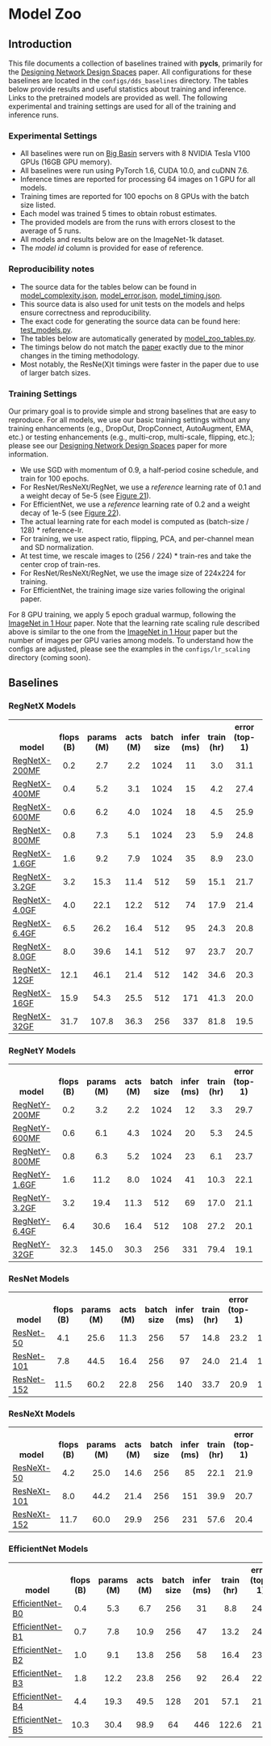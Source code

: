 # Model Zoo

## Introduction

This file documents a collection of baselines trained with **pycls**, primarily for the [Designing Network Design Spaces](https://arxiv.org/abs/2003.13678) paper. All configurations for these baselines are located in the `configs/dds_baselines` directory. The tables below provide results and useful statistics about training and inference. Links to the pretrained models are provided as well. The following experimental and training settings are used for all of the training and inference runs.

### Experimental Settings

- All baselines were run on [Big Basin](https://code.facebook.com/posts/1835166200089399/introducing-big-basin) servers with 8 NVIDIA Tesla V100 GPUs (16GB GPU memory).
- All baselines were run using PyTorch 1.6, CUDA 10.0, and cuDNN 7.6.
- Inference times are reported for processing 64 images on 1 GPU for all models.
- Training times are reported for 100 epochs on 8 GPUs with the batch size listed.
- Each model was trained 5 times to obtain robust estimates.
- The provided models are from the runs with errors closest to the average of 5 runs.
- All models and results below are on the ImageNet-1k dataset.
- The *model id* column is provided for ease of reference.

### Reproducibility notes

- The source data for the tables below can be found in [model_complexity.json](dev/model_complexity.json), [model_error.json](dev/model_error.json), [model_timing.json](dev/model_timing.json).
- This source data is also used for unit tests on the models and helps ensure correctness and reproducibility.
- The exact code for generating the source data can be found here: [test_models.py](dev/test_models.py).
- The tables below are automatically generated by [model_zoo_tables.py](dev/model_zoo_tables.py).
- The timings below do not match the [paper](https://arxiv.org/abs/2003.13678) exactly due to the minor changes in the timing methodology.
- Most notably, the ResNe(X)t timings were faster in the paper due to use of larger batch sizes.

### Training Settings

Our primary goal is to provide simple and strong baselines that are easy to reproduce. For all models, we use our basic training settings without any training enhancements (e.g., DropOut, DropConnect, AutoAugment, EMA, etc.) or testing enhancements (e.g., multi-crop, multi-scale, flipping, etc.); please see our [Designing Network Design Spaces](https://arxiv.org/abs/2003.13678) paper for more information.

- We use SGD with momentum of 0.9, a half-period cosine schedule, and train for 100 epochs.
- For ResNet/ResNeXt/RegNet, we use a *reference* learning rate of 0.1 and a weight decay of 5e-5 (see [Figure 21](https://arxiv.org/abs/2003.13678)).
- For EfficientNet, we use a *reference* learning rate of 0.2 and a weight decay of 1e-5 (see [Figure 22](https://arxiv.org/abs/2003.13678)).
- The actual learning rate for each model is computed as (batch-size / 128) * reference-lr.
- For training, we use aspect ratio, flipping, PCA, and per-channel mean and SD normalization.
- At test time, we rescale images to (256 / 224) * train-res and take the center crop of train-res.
- For ResNet/ResNeXt/RegNet, we use the image size of 224x224 for training.
- For EfficientNet, the training image size varies following the original paper.

For 8 GPU training, we apply 5 epoch gradual warmup, following the [ImageNet in 1 Hour](https://arxiv.org/abs/1706.02677) paper. Note that the learning rate scaling rule described above is similar to the one from the [ImageNet in 1 Hour](https://arxiv.org/abs/1706.02677) paper but the number of images per GPU varies among models. To understand how the configs are adjusted, please see the examples in the `configs/lr_scaling` directory (coming soon).

## Baselines

### RegNetX Models

<table><tbody>
<!-- START RegNetX TABLE -->
<!-- TABLE HEADER -->
<th valign="bottom">model</th>
<th valign="bottom">flops<br/>(B)</th>
<th valign="bottom">params<br/>(M)</th>
<th valign="bottom">acts<br/>(M)</th>
<th valign="bottom">batch<br/>size</th>
<th valign="bottom">infer<br/>(ms)</th>
<th valign="bottom">train<br/>(hr)</th>
<th valign="bottom">error<br/>(top-1)</th>
<th valign="bottom">model id</th>
<th valign="bottom">download</th>
<!-- TABLE BODY -->
<!-- ROW RegNetX-200MF -->
<tr>
<td align="left"><a href="configs/dds_baselines/regnetx/RegNetX-200MF_dds_8gpu.yaml">RegNetX-200MF</a></td>
<td align="center">0.2</td>
<td align="center">2.7</td>
<td align="center">2.2</td>
<td align="center">1024</td>
<td align="center">11</td>
<td align="center">3.0</td>
<td align="center">31.1</td>
<td align="center">160905981</td>
<td align="center"><a href="https://dl.fbaipublicfiles.com/pycls/dds_baselines/160905981/RegNetX-200MF_dds_8gpu.pyth">model</a></td>
</tr>
<!-- ROW RegNetX-400MF -->
<tr>
<td align="left"><a href="configs/dds_baselines/regnetx/RegNetX-400MF_dds_8gpu.yaml">RegNetX-400MF</a></td>
<td align="center">0.4</td>
<td align="center">5.2</td>
<td align="center">3.1</td>
<td align="center">1024</td>
<td align="center">15</td>
<td align="center">4.2</td>
<td align="center">27.4</td>
<td align="center">160905967</td>
<td align="center"><a href="https://dl.fbaipublicfiles.com/pycls/dds_baselines/160905967/RegNetX-400MF_dds_8gpu.pyth">model</a></td>
</tr>
<!-- ROW RegNetX-600MF -->
<tr>
<td align="left"><a href="configs/dds_baselines/regnetx/RegNetX-600MF_dds_8gpu.yaml">RegNetX-600MF</a></td>
<td align="center">0.6</td>
<td align="center">6.2</td>
<td align="center">4.0</td>
<td align="center">1024</td>
<td align="center">18</td>
<td align="center">4.5</td>
<td align="center">25.9</td>
<td align="center">160906442</td>
<td align="center"><a href="https://dl.fbaipublicfiles.com/pycls/dds_baselines/160906442/RegNetX-600MF_dds_8gpu.pyth">model</a></td>
</tr>
<!-- ROW RegNetX-800MF -->
<tr>
<td align="left"><a href="configs/dds_baselines/regnetx/RegNetX-800MF_dds_8gpu.yaml">RegNetX-800MF</a></td>
<td align="center">0.8</td>
<td align="center">7.3</td>
<td align="center">5.1</td>
<td align="center">1024</td>
<td align="center">23</td>
<td align="center">5.9</td>
<td align="center">24.8</td>
<td align="center">160906036</td>
<td align="center"><a href="https://dl.fbaipublicfiles.com/pycls/dds_baselines/160906036/RegNetX-800MF_dds_8gpu.pyth">model</a></td>
</tr>
<!-- ROW RegNetX-1.6GF -->
<tr>
<td align="left"><a href="configs/dds_baselines/regnetx/RegNetX-1.6GF_dds_8gpu.yaml">RegNetX-1.6GF</a></td>
<td align="center">1.6</td>
<td align="center">9.2</td>
<td align="center">7.9</td>
<td align="center">1024</td>
<td align="center">35</td>
<td align="center">8.9</td>
<td align="center">23.0</td>
<td align="center">160990626</td>
<td align="center"><a href="https://dl.fbaipublicfiles.com/pycls/dds_baselines/160990626/RegNetX-1.6GF_dds_8gpu.pyth">model</a></td>
</tr>
<!-- ROW RegNetX-3.2GF -->
<tr>
<td align="left"><a href="configs/dds_baselines/regnetx/RegNetX-3.2GF_dds_8gpu.yaml">RegNetX-3.2GF</a></td>
<td align="center">3.2</td>
<td align="center">15.3</td>
<td align="center">11.4</td>
<td align="center">512</td>
<td align="center">59</td>
<td align="center">15.1</td>
<td align="center">21.7</td>
<td align="center">160906139</td>
<td align="center"><a href="https://dl.fbaipublicfiles.com/pycls/dds_baselines/160906139/RegNetX-3.2GF_dds_8gpu.pyth">model</a></td>
</tr>
<!-- ROW RegNetX-4.0GF -->
<tr>
<td align="left"><a href="configs/dds_baselines/regnetx/RegNetX-4.0GF_dds_8gpu.yaml">RegNetX-4.0GF</a></td>
<td align="center">4.0</td>
<td align="center">22.1</td>
<td align="center">12.2</td>
<td align="center">512</td>
<td align="center">74</td>
<td align="center">17.9</td>
<td align="center">21.4</td>
<td align="center">160906383</td>
<td align="center"><a href="https://dl.fbaipublicfiles.com/pycls/dds_baselines/160906383/RegNetX-4.0GF_dds_8gpu.pyth">model</a></td>
</tr>
<!-- ROW RegNetX-6.4GF -->
<tr>
<td align="left"><a href="configs/dds_baselines/regnetx/RegNetX-6.4GF_dds_8gpu.yaml">RegNetX-6.4GF</a></td>
<td align="center">6.5</td>
<td align="center">26.2</td>
<td align="center">16.4</td>
<td align="center">512</td>
<td align="center">95</td>
<td align="center">24.3</td>
<td align="center">20.8</td>
<td align="center">161116590</td>
<td align="center"><a href="https://dl.fbaipublicfiles.com/pycls/dds_baselines/161116590/RegNetX-6.4GF_dds_8gpu.pyth">model</a></td>
</tr>
<!-- ROW RegNetX-8.0GF -->
<tr>
<td align="left"><a href="configs/dds_baselines/regnetx/RegNetX-8.0GF_dds_8gpu.yaml">RegNetX-8.0GF</a></td>
<td align="center">8.0</td>
<td align="center">39.6</td>
<td align="center">14.1</td>
<td align="center">512</td>
<td align="center">97</td>
<td align="center">23.7</td>
<td align="center">20.7</td>
<td align="center">161107726</td>
<td align="center"><a href="https://dl.fbaipublicfiles.com/pycls/dds_baselines/161107726/RegNetX-8.0GF_dds_8gpu.pyth">model</a></td>
</tr>
<!-- ROW RegNetX-12GF -->
<tr>
<td align="left"><a href="configs/dds_baselines/regnetx/RegNetX-12GF_dds_8gpu.yaml">RegNetX-12GF</a></td>
<td align="center">12.1</td>
<td align="center">46.1</td>
<td align="center">21.4</td>
<td align="center">512</td>
<td align="center">142</td>
<td align="center">34.6</td>
<td align="center">20.3</td>
<td align="center">160906020</td>
<td align="center"><a href="https://dl.fbaipublicfiles.com/pycls/dds_baselines/160906020/RegNetX-12GF_dds_8gpu.pyth">model</a></td>
</tr>
<!-- ROW RegNetX-16GF -->
<tr>
<td align="left"><a href="configs/dds_baselines/regnetx/RegNetX-16GF_dds_8gpu.yaml">RegNetX-16GF</a></td>
<td align="center">15.9</td>
<td align="center">54.3</td>
<td align="center">25.5</td>
<td align="center">512</td>
<td align="center">171</td>
<td align="center">41.3</td>
<td align="center">20.0</td>
<td align="center">158460855</td>
<td align="center"><a href="https://dl.fbaipublicfiles.com/pycls/dds_baselines/158460855/RegNetX-16GF_dds_8gpu.pyth">model</a></td>
</tr>
<!-- ROW RegNetX-32GF -->
<tr>
<td align="left"><a href="configs/dds_baselines/regnetx/RegNetX-32GF_dds_8gpu.yaml">RegNetX-32GF</a></td>
<td align="center">31.7</td>
<td align="center">107.8</td>
<td align="center">36.3</td>
<td align="center">256</td>
<td align="center">337</td>
<td align="center">81.8</td>
<td align="center">19.5</td>
<td align="center">158188473</td>
<td align="center"><a href="https://dl.fbaipublicfiles.com/pycls/dds_baselines/158188473/RegNetX-32GF_dds_8gpu.pyth">model</a></td>
</tr>
<!-- END RegNetX TABLE -->
</tbody></table>

### RegNetY Models

<table><tbody>
<!-- START RegNetY TABLE -->
<!-- TABLE HEADER -->
<th valign="bottom">model</th>
<th valign="bottom">flops<br/>(B)</th>
<th valign="bottom">params<br/>(M)</th>
<th valign="bottom">acts<br/>(M)</th>
<th valign="bottom">batch<br/>size</th>
<th valign="bottom">infer<br/>(ms)</th>
<th valign="bottom">train<br/>(hr)</th>
<th valign="bottom">error<br/>(top-1)</th>
<th valign="bottom">model id</th>
<th valign="bottom">download</th>
<!-- TABLE BODY -->
<!-- ROW RegNetY-200MF -->
<tr>
<td align="left"><a href="configs/dds_baselines/regnety/RegNetY-200MF_dds_8gpu.yaml">RegNetY-200MF</a></td>
<td align="center">0.2</td>
<td align="center">3.2</td>
<td align="center">2.2</td>
<td align="center">1024</td>
<td align="center">12</td>
<td align="center">3.3</td>
<td align="center">29.7</td>
<td align="center">176245422</td>
<td align="center"><a href="https://dl.fbaipublicfiles.com/pycls/dds_baselines/176245422/RegNetY-200MF_dds_8gpu.pyth">model</a></td>
</tr>
<!-- ROW RegNetY-600MF -->
<tr>
<td align="left"><a href="configs/dds_baselines/regnety/RegNetY-600MF_dds_8gpu.yaml">RegNetY-600MF</a></td>
<td align="center">0.6</td>
<td align="center">6.1</td>
<td align="center">4.3</td>
<td align="center">1024</td>
<td align="center">20</td>
<td align="center">5.3</td>
<td align="center">24.5</td>
<td align="center">160981443</td>
<td align="center"><a href="https://dl.fbaipublicfiles.com/pycls/dds_baselines/160981443/RegNetY-600MF_dds_8gpu.pyth">model</a></td>
</tr>
<!-- ROW RegNetY-800MF -->
<tr>
<td align="left"><a href="configs/dds_baselines/regnety/RegNetY-800MF_dds_8gpu.yaml">RegNetY-800MF</a></td>
<td align="center">0.8</td>
<td align="center">6.3</td>
<td align="center">5.2</td>
<td align="center">1024</td>
<td align="center">23</td>
<td align="center">6.1</td>
<td align="center">23.7</td>
<td align="center">160906567</td>
<td align="center"><a href="https://dl.fbaipublicfiles.com/pycls/dds_baselines/160906567/RegNetY-800MF_dds_8gpu.pyth">model</a></td>
</tr>
<!-- ROW RegNetY-1.6GF -->
<tr>
<td align="left"><a href="configs/dds_baselines/regnety/RegNetY-1.6GF_dds_8gpu.yaml">RegNetY-1.6GF</a></td>
<td align="center">1.6</td>
<td align="center">11.2</td>
<td align="center">8.0</td>
<td align="center">1024</td>
<td align="center">41</td>
<td align="center">10.3</td>
<td align="center">22.1</td>
<td align="center">160906681</td>
<td align="center"><a href="https://dl.fbaipublicfiles.com/pycls/dds_baselines/160906681/RegNetY-1.6GF_dds_8gpu.pyth">model</a></td>
</tr>
<!-- ROW RegNetY-3.2GF -->
<tr>
<td align="left"><a href="configs/dds_baselines/regnety/RegNetY-3.2GF_dds_8gpu.yaml">RegNetY-3.2GF</a></td>
<td align="center">3.2</td>
<td align="center">19.4</td>
<td align="center">11.3</td>
<td align="center">512</td>
<td align="center">69</td>
<td align="center">17.0</td>
<td align="center">21.1</td>
<td align="center">160906834</td>
<td align="center"><a href="https://dl.fbaipublicfiles.com/pycls/dds_baselines/160906834/RegNetY-3.2GF_dds_8gpu.pyth">model</a></td>
</tr>
<!-- ROW RegNetY-6.4GF -->
<tr>
<td align="left"><a href="configs/dds_baselines/regnety/RegNetY-6.4GF_dds_8gpu.yaml">RegNetY-6.4GF</a></td>
<td align="center">6.4</td>
<td align="center">30.6</td>
<td align="center">16.4</td>
<td align="center">512</td>
<td align="center">108</td>
<td align="center">27.2</td>
<td align="center">20.1</td>
<td align="center">160907112</td>
<td align="center"><a href="https://dl.fbaipublicfiles.com/pycls/dds_baselines/160907112/RegNetY-6.4GF_dds_8gpu.pyth">model</a></td>
</tr>
<!-- ROW RegNetY-32GF -->
<tr>
<td align="left"><a href="configs/dds_baselines/regnety/RegNetY-32GF_dds_8gpu.yaml">RegNetY-32GF</a></td>
<td align="center">32.3</td>
<td align="center">145.0</td>
<td align="center">30.3</td>
<td align="center">256</td>
<td align="center">331</td>
<td align="center">79.4</td>
<td align="center">19.1</td>
<td align="center">161277763</td>
<td align="center"><a href="https://dl.fbaipublicfiles.com/pycls/dds_baselines/161277763/RegNetY-32GF_dds_8gpu.pyth">model</a></td>
</tr>
<!-- END RegNetY TABLE -->
</tbody></table>

### ResNet Models

<table><tbody>
<!-- START ResNet TABLE -->
<!-- TABLE HEADER -->
<th valign="bottom">model</th>
<th valign="bottom">flops<br/>(B)</th>
<th valign="bottom">params<br/>(M)</th>
<th valign="bottom">acts<br/>(M)</th>
<th valign="bottom">batch<br/>size</th>
<th valign="bottom">infer<br/>(ms)</th>
<th valign="bottom">train<br/>(hr)</th>
<th valign="bottom">error<br/>(top-1)</th>
<th valign="bottom">model id</th>
<th valign="bottom">download</th>
<!-- TABLE BODY -->
<!-- ROW ResNet-50 -->
<tr>
<td align="left"><a href="configs/dds_baselines/resnet/R-50-1x64d_dds_8gpu.yaml">ResNet-50</a></td>
<td align="center">4.1</td>
<td align="center">25.6</td>
<td align="center">11.3</td>
<td align="center">256</td>
<td align="center">57</td>
<td align="center">14.8</td>
<td align="center">23.2</td>
<td align="center">161235311</td>
<td align="center"><a href="https://dl.fbaipublicfiles.com/pycls/dds_baselines/161235311/R-50-1x64d_dds_8gpu.pyth">model</a></td>
</tr>
<!-- ROW ResNet-101 -->
<tr>
<td align="left"><a href="configs/dds_baselines/resnet/R-101-1x64d_dds_8gpu.yaml">ResNet-101</a></td>
<td align="center">7.8</td>
<td align="center">44.5</td>
<td align="center">16.4</td>
<td align="center">256</td>
<td align="center">97</td>
<td align="center">24.0</td>
<td align="center">21.4</td>
<td align="center">161167170</td>
<td align="center"><a href="https://dl.fbaipublicfiles.com/pycls/dds_baselines/161167170/R-101-1x64d_dds_8gpu.pyth">model</a></td>
</tr>
<!-- ROW ResNet-152 -->
<tr>
<td align="left"><a href="configs/dds_baselines/resnet/R-152-1x64d_dds_8gpu.yaml">ResNet-152</a></td>
<td align="center">11.5</td>
<td align="center">60.2</td>
<td align="center">22.8</td>
<td align="center">256</td>
<td align="center">140</td>
<td align="center">33.7</td>
<td align="center">20.9</td>
<td align="center">161167467</td>
<td align="center"><a href="https://dl.fbaipublicfiles.com/pycls/dds_baselines/161167467/R-152-1x64d_dds_8gpu.pyth">model</a></td>
</tr>
<!-- END ResNet TABLE -->
</tbody></table>

### ResNeXt Models

<table><tbody>
<!-- START ResNeXt TABLE -->
<!-- TABLE HEADER -->
<th valign="bottom">model</th>
<th valign="bottom">flops<br/>(B)</th>
<th valign="bottom">params<br/>(M)</th>
<th valign="bottom">acts<br/>(M)</th>
<th valign="bottom">batch<br/>size</th>
<th valign="bottom">infer<br/>(ms)</th>
<th valign="bottom">train<br/>(hr)</th>
<th valign="bottom">error<br/>(top-1)</th>
<th valign="bottom">model id</th>
<th valign="bottom">download</th>
<!-- TABLE BODY -->
<!-- ROW ResNeXt-50 -->
<tr>
<td align="left"><a href="configs/dds_baselines/resnext/X-50-32x4d_dds_8gpu.yaml">ResNeXt-50</a></td>
<td align="center">4.2</td>
<td align="center">25.0</td>
<td align="center">14.6</td>
<td align="center">256</td>
<td align="center">85</td>
<td align="center">22.1</td>
<td align="center">21.9</td>
<td align="center">161167411</td>
<td align="center"><a href="https://dl.fbaipublicfiles.com/pycls/dds_baselines/161167411/X-50-32x4d_dds_8gpu.pyth">model</a></td>
</tr>
<!-- ROW ResNeXt-101 -->
<tr>
<td align="left"><a href="configs/dds_baselines/resnext/X-101-32x4d_dds_8gpu.yaml">ResNeXt-101</a></td>
<td align="center">8.0</td>
<td align="center">44.2</td>
<td align="center">21.4</td>
<td align="center">256</td>
<td align="center">151</td>
<td align="center">39.9</td>
<td align="center">20.7</td>
<td align="center">161167590</td>
<td align="center"><a href="https://dl.fbaipublicfiles.com/pycls/dds_baselines/161167590/X-101-32x4d_dds_8gpu.pyth">model</a></td>
</tr>
<!-- ROW ResNeXt-152 -->
<tr>
<td align="left"><a href="configs/dds_baselines/resnext/X-152-32x4d_dds_8gpu.yaml">ResNeXt-152</a></td>
<td align="center">11.7</td>
<td align="center">60.0</td>
<td align="center">29.9</td>
<td align="center">256</td>
<td align="center">231</td>
<td align="center">57.6</td>
<td align="center">20.4</td>
<td align="center">162471172</td>
<td align="center"><a href="https://dl.fbaipublicfiles.com/pycls/dds_baselines/162471172/X-152-32x4d_dds_8gpu.pyth">model</a></td>
</tr>
<!-- END ResNeXt TABLE -->
</tbody></table>

### EfficientNet Models

<table><tbody>
<!-- START EfficientNet TABLE -->
<!-- TABLE HEADER -->
<th valign="bottom">model</th>
<th valign="bottom">flops<br/>(B)</th>
<th valign="bottom">params<br/>(M)</th>
<th valign="bottom">acts<br/>(M)</th>
<th valign="bottom">batch<br/>size</th>
<th valign="bottom">infer<br/>(ms)</th>
<th valign="bottom">train<br/>(hr)</th>
<th valign="bottom">error<br/>(top-1)</th>
<th valign="bottom">model id</th>
<th valign="bottom">download</th>
<!-- TABLE BODY -->
<!-- ROW EfficientNet-B0 -->
<tr>
<td align="left"><a href="configs/dds_baselines/effnet/EN-B0_dds_8gpu.yaml">EfficientNet-B0</a></td>
<td align="center">0.4</td>
<td align="center">5.3</td>
<td align="center">6.7</td>
<td align="center">256</td>
<td align="center">31</td>
<td align="center">8.8</td>
<td align="center">24.9</td>
<td align="center">161305613</td>
<td align="center"><a href="https://dl.fbaipublicfiles.com/pycls/dds_baselines/161305613/EN-B0_dds_8gpu.pyth">model</a></td>
</tr>
<!-- ROW EfficientNet-B1 -->
<tr>
<td align="left"><a href="configs/dds_baselines/effnet/EN-B1_dds_8gpu.yaml">EfficientNet-B1</a></td>
<td align="center">0.7</td>
<td align="center">7.8</td>
<td align="center">10.9</td>
<td align="center">256</td>
<td align="center">47</td>
<td align="center">13.2</td>
<td align="center">24.1</td>
<td align="center">161304979</td>
<td align="center"><a href="https://dl.fbaipublicfiles.com/pycls/dds_baselines/161304979/EN-B1_dds_8gpu.pyth">model</a></td>
</tr>
<!-- ROW EfficientNet-B2 -->
<tr>
<td align="left"><a href="configs/dds_baselines/effnet/EN-B2_dds_8gpu.yaml">EfficientNet-B2</a></td>
<td align="center">1.0</td>
<td align="center">9.1</td>
<td align="center">13.8</td>
<td align="center">256</td>
<td align="center">58</td>
<td align="center">16.4</td>
<td align="center">23.5</td>
<td align="center">161305015</td>
<td align="center"><a href="https://dl.fbaipublicfiles.com/pycls/dds_baselines/161305015/EN-B2_dds_8gpu.pyth">model</a></td>
</tr>
<!-- ROW EfficientNet-B3 -->
<tr>
<td align="left"><a href="configs/dds_baselines/effnet/EN-B3_dds_8gpu.yaml">EfficientNet-B3</a></td>
<td align="center">1.8</td>
<td align="center">12.2</td>
<td align="center">23.8</td>
<td align="center">256</td>
<td align="center">92</td>
<td align="center">26.4</td>
<td align="center">22.5</td>
<td align="center">161305060</td>
<td align="center"><a href="https://dl.fbaipublicfiles.com/pycls/dds_baselines/161305060/EN-B3_dds_8gpu.pyth">model</a></td>
</tr>
<!-- ROW EfficientNet-B4 -->
<tr>
<td align="left"><a href="configs/dds_baselines/effnet/EN-B4_dds_8gpu.yaml">EfficientNet-B4</a></td>
<td align="center">4.4</td>
<td align="center">19.3</td>
<td align="center">49.5</td>
<td align="center">128</td>
<td align="center">201</td>
<td align="center">57.1</td>
<td align="center">21.4</td>
<td align="center">161305098</td>
<td align="center"><a href="https://dl.fbaipublicfiles.com/pycls/dds_baselines/161305098/EN-B4_dds_8gpu.pyth">model</a></td>
</tr>
<!-- ROW EfficientNet-B5 -->
<tr>
<td align="left"><a href="configs/dds_baselines/effnet/EN-B5_dds_8gpu.yaml">EfficientNet-B5</a></td>
<td align="center">10.3</td>
<td align="center">30.4</td>
<td align="center">98.9</td>
<td align="center">64</td>
<td align="center">446</td>
<td align="center">122.6</td>
<td align="center">21.7</td>
<td align="center">161305138</td>
<td align="center"><a href="https://dl.fbaipublicfiles.com/pycls/dds_baselines/161305138/EN-B5_dds_8gpu.pyth">model</a></td>
</tr>
<!-- END EfficientNet TABLE -->
</tbody></table>
